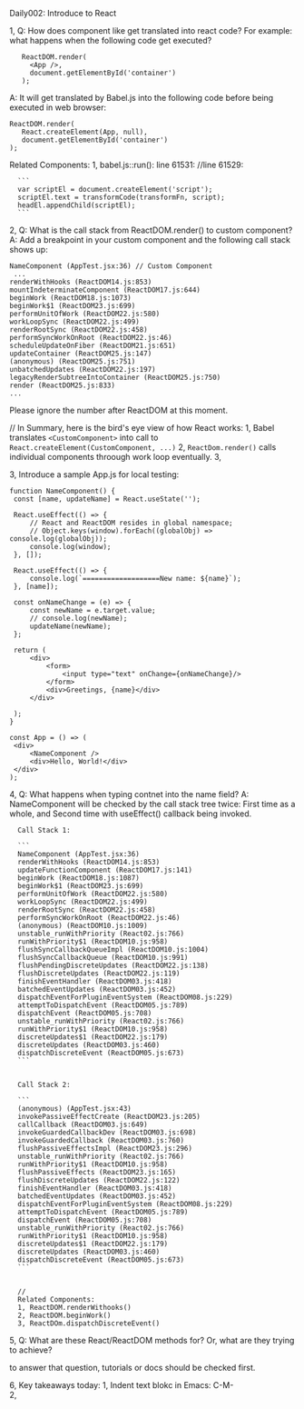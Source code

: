 Daily002: Introduce to React


1, Q: How does component like <App> get translated into react code?
   For example: what happens when the following code get executed?
   
   ```
      ReactDOM.render(
        <App />,
        document.getElementById('container')
      );
   ```
   
   A: It will get translated by Babel.js into the following code before being executed in web browser:

   ```
   ReactDOM.render(
      React.createElement(App, null),
      document.getElementById('container')
   );
   ```

   Related Components:
   1, babel.js::run(): line 61531:
      //line 61529:
      
      ```
      var scriptEl = document.createElement('script');
      scriptEl.text = transformCode(transformFn, script);
      headEl.appendChild(scriptEl);
      ```

2, Q: What is the call stack from ReactDOM.render() to custom component?
   A: Add a breakpoint in your custom component and the following call stack shows up:

   ```
   NameComponent (AppTest.jsx:36) // Custom Component
	...
   renderWithHooks (ReactDOM14.js:853)
   mountIndeterminateComponent (ReactDOM17.js:644)
   beginWork (ReactDOM18.js:1073)
   beginWork$1 (ReactDOM23.js:699)
   performUnitOfWork (ReactDOM22.js:580)
   workLoopSync (ReactDOM22.js:499)
   renderRootSync (ReactDOM22.js:458)
   performSyncWorkOnRoot (ReactDOM22.js:46)
   scheduleUpdateOnFiber (ReactDOM21.js:651)
   updateContainer (ReactDOM25.js:147)
   (anonymous) (ReactDOM25.js:751)
   unbatchedUpdates (ReactDOM22.js:197)
   legacyRenderSubtreeIntoContainer (ReactDOM25.js:750)
   render (ReactDOM25.js:833)
   ...
   ```

   Please ignore the number after ReactDOM at this moment.


   //
   In Summary, here is the bird's eye view of how React works:
   1, Babel translates `<CustomComponent>` into call to `React.createElement(CustomComponent, ...)`
   2, `ReactDom.render()` calls individual components throough work loop eventually.
   3, 


3, Introduce a sample App.js for local testing:

   ```
   function NameComponent() {
    const [name, updateName] = React.useState('');

    React.useEffect(() => {
        // React and ReactDOM resides in global namespace;
        // Object.keys(window).forEach((globalObj) => console.log(globalObj));
        console.log(window);
    }, []);

    React.useEffect(() => {
        console.log(`===================New name: ${name}`);
    }, [name]);

    const onNameChange = (e) => {
        const newName = e.target.value;
        // console.log(newName);
        updateName(newName);
    };

    return (
        <div>
            <form>
                <input type="text" onChange={onNameChange}/>
            </form>
            <div>Greetings, {name}</div>
        </div>
        
    );
   }

   const App = () => (
    <div>
        <NameComponent />
        <div>Hello, World!</div>
    </div>
   );
   ```



4, Q: What happens when typing contnet into the name field?
   A: NameComponent will be checked by the call stack tree twice:
      First time as a whole, and 
      Second time with useEffect() callback being invoked.

      Call Stack 1:

      ```
      NameComponent (AppTest.jsx:36)
      renderWithHooks (ReactDOM14.js:853)
      updateFunctionComponent (ReactDOM17.js:141)
      beginWork (ReactDOM18.js:1087)
      beginWork$1 (ReactDOM23.js:699)
      performUnitOfWork (ReactDOM22.js:580)
      workLoopSync (ReactDOM22.js:499)
      renderRootSync (ReactDOM22.js:458)
      performSyncWorkOnRoot (ReactDOM22.js:46)
      (anonymous) (ReactDOM10.js:1009)
      unstable_runWithPriority (React02.js:766)
      runWithPriority$1 (ReactDOM10.js:958)
      flushSyncCallbackQueueImpl (ReactDOM10.js:1004)
      flushSyncCallbackQueue (ReactDOM10.js:991)
      flushPendingDiscreteUpdates (ReactDOM22.js:138)
      flushDiscreteUpdates (ReactDOM22.js:119)
      finishEventHandler (ReactDOM03.js:418)
      batchedEventUpdates (ReactDOM03.js:452)
      dispatchEventForPluginEventSystem (ReactDOM08.js:229)
      attemptToDispatchEvent (ReactDOM05.js:789)
      dispatchEvent (ReactDOM05.js:708)
      unstable_runWithPriority (React02.js:766)
      runWithPriority$1 (ReactDOM10.js:958)
      discreteUpdates$1 (ReactDOM22.js:179)
      discreteUpdates (ReactDOM03.js:460)
      dispatchDiscreteEvent (ReactDOM05.js:673)
      ```


      Call Stack 2:

      ```
      (anonymous) (AppTest.jsx:43)
      invokePassiveEffectCreate (ReactDOM23.js:205)
      callCallback (ReactDOM03.js:649)
      invokeGuardedCallbackDev (ReactDOM03.js:698)
      invokeGuardedCallback (ReactDOM03.js:760)
      flushPassiveEffectsImpl (ReactDOM23.js:296)
      unstable_runWithPriority (React02.js:766)
      runWithPriority$1 (ReactDOM10.js:958)
      flushPassiveEffects (ReactDOM23.js:165)
      flushDiscreteUpdates (ReactDOM22.js:122)
      finishEventHandler (ReactDOM03.js:418)
      batchedEventUpdates (ReactDOM03.js:452)
      dispatchEventForPluginEventSystem (ReactDOM08.js:229)
      attemptToDispatchEvent (ReactDOM05.js:789)
      dispatchEvent (ReactDOM05.js:708)
      unstable_runWithPriority (React02.js:766)
      runWithPriority$1 (ReactDOM10.js:958)
      discreteUpdates$1 (ReactDOM22.js:179)
      discreteUpdates (ReactDOM03.js:460)
      dispatchDiscreteEvent (ReactDOM05.js:673)
      ```


      //
      Related Components:
      1, ReactDOM.renderWithooks()
      2, ReactDOM.beginWork()
      3, ReactDOm.dispatchDiscreteEvent()

5, Q: What are these React/ReactDOM methods for? Or, what are they trying to achieve?

   to answer that question, tutorials or docs should be checked first.



6, Key takeaways today:
   1, Indent text blokc in Emacs: C-M-\
   2, 
